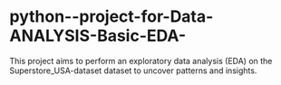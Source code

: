 # python--project-for-Data-ANALYSIS-Basic-EDA-
This project aims to perform an exploratory data analysis (EDA) on the Superstore_USA-dataset dataset to uncover patterns and insights.

